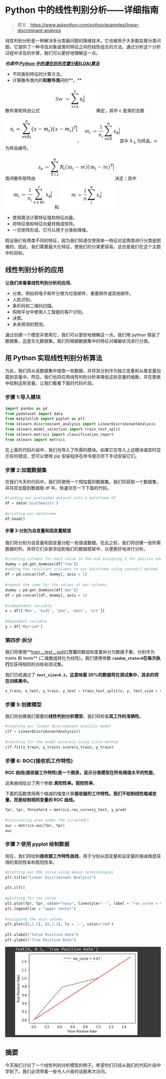 # Python 中的线性判别分析——详细指南

> 原文：<https://www.askpython.com/python/examples/linear-discriminant-analysis>

线性判别分析是一种解决多分类器问题的降维技术。它也被用于大多数监督分类问题。它提供了一种寻找对象或类的特征之间的线性组合的方法。通过分析这个分析过程中涉及的步骤，我们可以更好地理解这一点。

***也读作:[Python 中的潜在狄利克雷分配(LDA)算法](https://www.askpython.com/python/examples/latent-dirichlet-allocation-lda)***

*   不同类别特征的计算方法。
*   计算散布类内的**和散布类**间的**。**

散布类矩阵由公式![Capture](img/3ebdc3ae7d4d1520f9025c41f590ec89.png)确定，其中 c 是类的总数

![Capture](img/3cd723ebb9a2b7c3e70a5d68581ab5e9.png)，![Capture](img/2b73c0dd4f6ccb7961c73d6ac52e6b10.png)其中 X <sub>k</sub> 为样品，n 为样品编号。

类间散布矩阵由![Capture](img/1fe960c53f11d202d38f19d6321fab8c.png)决定；其中![Capture](img/2636251959fcd03d06be15af50352971.png)和![Capture](img/45347d7f7e61a1fe311c31a5c455aaa1.png)

*   使用算法计算特征值和特征向量。
*   将特征值和特征向量转换成矩阵。
*   一旦矩阵形成，它可以用于分类和降维。

假设我们有两类不同的特征，因为我们知道仅使用单一特征对这两类进行分类是困难的。因此，我们需要最大化特征，使我们的分类更容易。这也是我们在这个主题中的目标。

## 线性判别分析的应用

**让我们来看看线性判别分析的应用**。

*   分类，例如将电子邮件分类为垃圾邮件、重要邮件或其他邮件。
*   人脸识别。
*   条形码和二维码扫描。
*   购物平台中使用人工智能的客户识别。
*   决策。
*   未来预测的预测。

通过创建一个模型并使用它，我们可以更好地理解这一点。我们用 python 预装了数据集，这是生化数据集。我们将根据数据集中的特征对婚姻状况进行分类。

## 用 Python 实现线性判别分析算法

为此，我们将从该数据集中提取一些数据，并将其分别作为独立变量和从属变量加载到变量中。然后，我们也将应用线性判别分析来降低这些变量的维数，并在图表中绘制这些变量。让我们看看下面的代码片段。

### 步骤 1:导入模块

```py
import pandas as pd
from pydataset import data
from matplotlib import pyplot as plt
from sklearn.discriminant_analysis import LinearDiscriminantAnalysis
from sklearn.model_selection import train_test_split
from sklearn.metrics import classification_report
from sklearn import metrics

```

在上面的代码片段中，我们也导入了所需的模块。如果它在导入上述模块或库时显示任何错误，您可以使用 pip 安装程序在命令提示符下手动安装它们。

### 步骤 2:加载数据集

在我们今天的代码中，我们将使用一个预加载的数据集。我们将获取一个数据集，并将其加载到数据框 df 中。快速浏览一下下面的代码。

```py
#loading our preloaded dataset into a dataframe df
df = data('bioChemists')

#printing our dataframe
df.head()

```

#### 步骤 3:分别为自变量和因变量赋值

我们将分别为自变量和因变量分配一些值或数据。在此之前，我们将创建一些所需数据的列，并将它们全部添加到我们的数据框架中，以便更好地进行分析。

```py
#creating columns for each value in fem and assigning 1 for positve and 0 for negative
dummy = pd.get_dummies(df['fem'])
#adding the resultant icolumns to our dataframe using concat() method
df = pd.concat([df, dummy], axis = 1)

#repeat the same for the values of mar columns
dummy = pd.get_dummies(df['mar'])
df = pd.concat([df, dummy], axis = 1)

#independent variable
x = df[['Men', 'kid5', 'phd', 'ment', 'art']]

#dependent variable
y = df['Married']

```

### 第四步:拆分

我们将使用**[train _ test _ split()](https://www.askpython.com/python/examples/split-data-training-and-testing-set)**方法**将数组和度量拆分为数据子集，分别作为 trains 和 tests** (二维数组转化为线性)。我们使用参数 **`random_state=0`在每次执行**后获得相同的训练和测试集。

我们已经通过了 **`test_size=0.3`，这意味着 30%的数据将在测试集中，其余的将在训练集中。**

```py
x_train, x_test, y_train, y_test = train_test_split(x, y, test_size = 0.3, random_state = 0)

```

### 步骤 5:创建模型

我们将创建我们需要的**线性判别分析模型**，我们将检查**其工作的准确性**。

```py
#creating our linear discrimanant analysis model 
clf = LinearDiscriminantAnalysis()

#checking for the model accuracy using score method
clf.fit(x_train, y_train).score(x_train, y_train)

```

### 步骤 6: ROC(接收机工作特性)

**ROC 曲线(接收器工作特性)是一个图表，显示分类模型在所有阈值水平的性能**。

这条曲线绘出了两个参数:**真阳性率。假阳性率**。

下面的函数使用两个缩减的维度计算**接收器的工作特性。我们不绘制线性缩减变量，而是绘制相同变量的 ROC 曲线。**

```py
fpr, tpr, threshold = metrics.roc_curve(y_test, y_pred)

#calculating area under the curve(AUC)
auc = metrics.auc(fpr, tpr)
auc

```

### 步骤 7:使用 pyplot 绘制数据

现在，我们将绘制**接收器工作特性曲线**，用于分别从因变量和自变量的缩减维度获得的真阳性率和假阳性率。

```py
#plotting our ROC curve using above terminologies
plt.title("Linear Discriminant Analysis")

plt.clf()

#plotting for roc curve
plt.plot(fpr, tpr, color="navy", linestyle="--", label = "roc_curve = %0.2f"% auc)
plt.legend(loc = "upper center")

#assigning the axis values
plt.plot([0,1.5], [0,1.5], ls = '-', color="red")

plt.xlabel("False Positive Rate")
plt.ylabel("True Positive Rate")

```

![](img/09c71b9015312170bb3c72d9c5eac5a5.png)

## 摘要

今天我们讨论了一个线性判别分析模型的例子。希望你们已经从我们的代码片段中学到了。我们必须带着一些令人兴奋的话题再次访问。